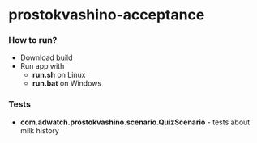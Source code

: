 # prostokvashino-acceptance

### How to run?

* Download [build](https://github.com/raccoonberus/prostokvashino-acceptance/raw/master/build/prostokvashino-acceptance-build.zip)
* Run app with 
  * **run.sh** on Linux
  * **run.bat** on Windows

### Tests

* **com.adwatch.prostokvashino.scenario.QuizScenario** - tests about milk history
